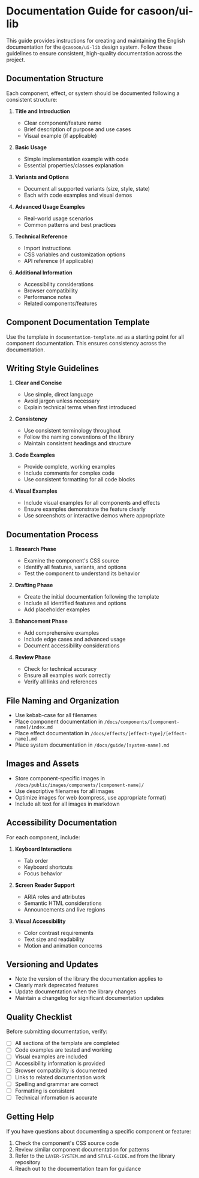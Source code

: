 # Documentation Guide for casoon/ui-lib

This guide provides instructions for creating and maintaining the English documentation for the `@casoon/ui-lib` design system. Follow these guidelines to ensure consistent, high-quality documentation across the project.

## Documentation Structure

Each component, effect, or system should be documented following a consistent structure:

1. **Title and Introduction**
   - Clear component/feature name
   - Brief description of purpose and use cases
   - Visual example (if applicable)

2. **Basic Usage**
   - Simple implementation example with code
   - Essential properties/classes explanation

3. **Variants and Options**
   - Document all supported variants (size, style, state)
   - Each with code examples and visual demos

4. **Advanced Usage Examples**
   - Real-world usage scenarios
   - Common patterns and best practices

5. **Technical Reference**
   - Import instructions
   - CSS variables and customization options
   - API reference (if applicable)

6. **Additional Information**
   - Accessibility considerations
   - Browser compatibility
   - Performance notes
   - Related components/features

## Component Documentation Template

Use the template in `documentation-template.md` as a starting point for all component documentation. This ensures consistency across the documentation.

## Writing Style Guidelines

1. **Clear and Concise**
   - Use simple, direct language
   - Avoid jargon unless necessary
   - Explain technical terms when first introduced

2. **Consistency**
   - Use consistent terminology throughout
   - Follow the naming conventions of the library
   - Maintain consistent headings and structure

3. **Code Examples**
   - Provide complete, working examples
   - Include comments for complex code
   - Use consistent formatting for all code blocks

4. **Visual Examples**
   - Include visual examples for all components and effects
   - Ensure examples demonstrate the feature clearly
   - Use screenshots or interactive demos where appropriate

## Documentation Process

1. **Research Phase**
   - Examine the component's CSS source
   - Identify all features, variants, and options
   - Test the component to understand its behavior

2. **Drafting Phase**
   - Create the initial documentation following the template
   - Include all identified features and options
   - Add placeholder examples

3. **Enhancement Phase**
   - Add comprehensive examples
   - Include edge cases and advanced usage
   - Document accessibility considerations

4. **Review Phase**
   - Check for technical accuracy
   - Ensure all examples work correctly
   - Verify all links and references

## File Naming and Organization

- Use kebab-case for all filenames
- Place component documentation in `/docs/components/[component-name]/index.md`
- Place effect documentation in `/docs/effects/[effect-type]/[effect-name].md`
- Place system documentation in `/docs/guide/[system-name].md`

## Images and Assets

- Store component-specific images in `/docs/public/images/components/[component-name]/`
- Use descriptive filenames for all images
- Optimize images for web (compress, use appropriate format)
- Include alt text for all images in markdown

## Accessibility Documentation

For each component, include:

1. **Keyboard Interactions**
   - Tab order
   - Keyboard shortcuts
   - Focus behavior

2. **Screen Reader Support**
   - ARIA roles and attributes
   - Semantic HTML considerations
   - Announcements and live regions

3. **Visual Accessibility**
   - Color contrast requirements
   - Text size and readability
   - Motion and animation concerns

## Versioning and Updates

- Note the version of the library the documentation applies to
- Clearly mark deprecated features
- Update documentation when the library changes
- Maintain a changelog for significant documentation updates

## Quality Checklist

Before submitting documentation, verify:

- [ ] All sections of the template are completed
- [ ] Code examples are tested and working
- [ ] Visual examples are included
- [ ] Accessibility information is provided
- [ ] Browser compatibility is documented
- [ ] Links to related documentation work
- [ ] Spelling and grammar are correct
- [ ] Formatting is consistent
- [ ] Technical information is accurate

## Getting Help

If you have questions about documenting a specific component or feature:

1. Check the component's CSS source code
2. Review similar component documentation for patterns
3. Refer to the `LAYER-SYSTEM.md` and `STYLE-GUIDE.md` from the library repository
4. Reach out to the documentation team for guidance 